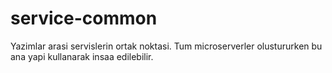 # service-common
Yazimlar arasi servislerin ortak noktasi. Tum microserverler olustururken bu ana yapi kullanarak insaa edilebilir.

